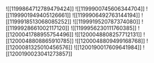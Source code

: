 ![[1199864712789479424]]
![[1199900745606344704]]
![[1199901949405126661]]
![[1199906492763144194]]
![[1199918513068085252]]
![[1199919520787374080]]
![[1199928661002117120]]
![[1199956230111760385]]
![[1200041788955754496]]
![[1200048808257712131]]
![[1200048808865910785]]
![[1200048809499168768]]
![[1200081325010456576]]
![[1200190017609641984]]
![[1200190023041273857]]

